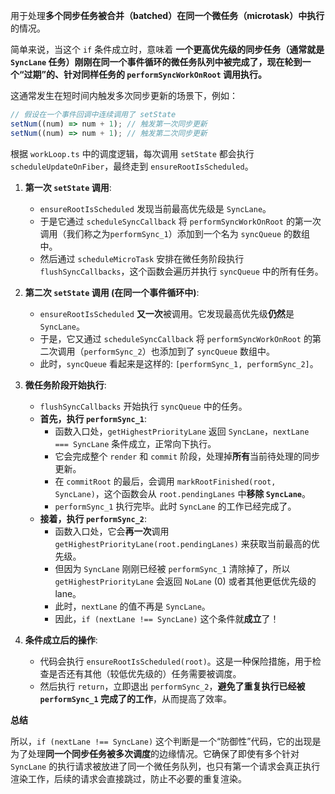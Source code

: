 用于处理**多个同步任务被合并（batched）在同一个微任务（microtask）中执行**的情况。

简单来说，当这个 `if` 条件成立时，意味着 **一个更高优先级的同步任务（通常就是 `SyncLane` 任务）刚刚在同一个事件循环的微任务队列中被完成了，现在轮到一个“过期”的、针对同样任务的 `performSyncWorkOnRoot` 调用执行。**

这通常发生在短时间内触发多次同步更新的场景下，例如：

```javascript
// 假设在一个事件回调中连续调用了 setState
setNum((num) => num + 1); // 触发第一次同步更新
setNum((num) => num + 1); // 触发第二次同步更新
```

根据 `workLoop.ts` 中的调度逻辑，每次调用 `setState` 都会执行 `scheduleUpdateOnFiber`，最终走到 `ensureRootIsScheduled`。

1.  **第一次 `setState` 调用**:

    - `ensureRootIsScheduled` 发现当前最高优先级是 `SyncLane`。
    - 于是它通过 `scheduleSyncCallback` 将 `performSyncWorkOnRoot` 的第一次调用（我们称之为`performSync_1`）添加到一个名为 `syncQueue` 的数组中。
    - 然后通过 `scheduleMicroTask` 安排在微任务阶段执行 `flushSyncCallbacks`，这个函数会遍历并执行 `syncQueue` 中的所有任务。

2.  **第二次 `setState` 调用 (在同一个事件循环中)**:

    - `ensureRootIsScheduled` **又一次**被调用。它发现最高优先级**仍然**是 `SyncLane`。
    - 于是，它又通过 `scheduleSyncCallback` 将 `performSyncWorkOnRoot` 的第二次调用（`performSync_2`）也添加到了 `syncQueue` 数组中。
    - 此时，`syncQueue` 看起来是这样的: `[performSync_1, performSync_2]`。

3.  **微任务阶段开始执行**:

    - `flushSyncCallbacks` 开始执行 `syncQueue` 中的任务。
    - **首先，执行 `performSync_1`**:
      - 函数入口处，`getHighestPriorityLane` 返回 `SyncLane`，`nextLane === SyncLane` 条件成立，正常向下执行。
      - 它会完成整个 `render` 和 `commit` 阶段，处理掉**所有**当前待处理的同步更新。
      - 在 `commitRoot` 的最后，会调用 `markRootFinished(root, SyncLane)`，这个函数会从 `root.pendingLanes` 中**移除 `SyncLane`**。
      - `performSync_1` 执行完毕。此时 `SyncLane` 的工作已经完成了。
    - **接着，执行 `performSync_2`**:
      - 函数入口处，它会**再一次**调用 `getHighestPriorityLane(root.pendingLanes)` 来获取当前最高的优先级。
      - 但因为 `SyncLane` 刚刚已经被 `performSync_1` 清除掉了，所以 `getHighestPriorityLane` 会返回 `NoLane` (0) 或者其他更低优先级的 lane。
      - 此时，`nextLane` 的值不再是 `SyncLane`。
      - 因此，`if (nextLane !== SyncLane)` 这个条件就**成立**了！

4.  **条件成立后的操作**:

    - 代码会执行 `ensureRootIsScheduled(root)`。这是一种保险措施，用于检查是否还有其他（较低优先级的）任务需要被调度。
    - 然后执行 `return`，立即退出 `performSync_2`，**避免了重复执行已经被 `performSync_1` 完成了的工作**，从而提高了效率。

**总结**

所以，`if (nextLane !== SyncLane)` 这个判断是一个“防御性”代码，它的出现是为了处理**同一个同步任务被多次调度**的边缘情况。它确保了即使有多个针对 `SyncLane` 的执行请求被放进了同一个微任务队列，也只有第一个请求会真正执行渲染工作，后续的请求会直接跳过，防止不必要的重复渲染。
